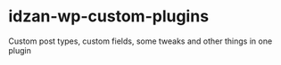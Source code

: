 # idzan-wp-custom-plugins
 Custom post types, custom fields, some tweaks and other things in one plugin
